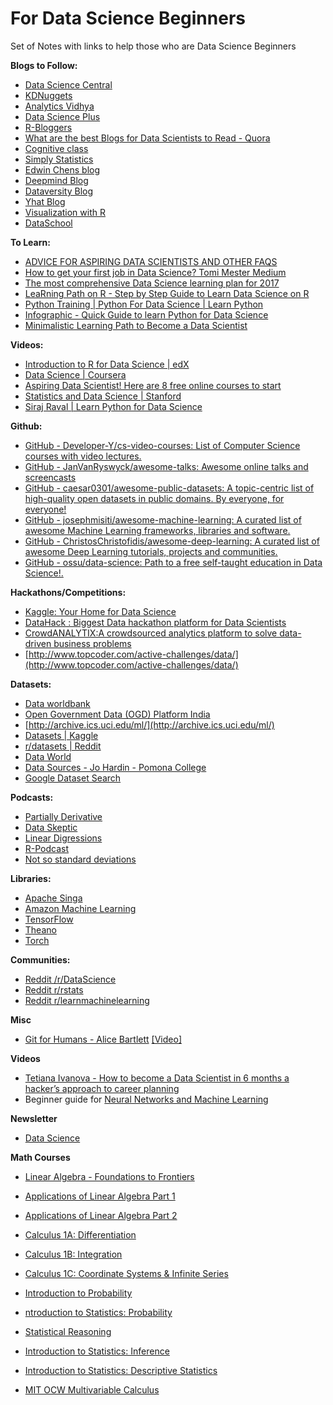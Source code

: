# For Data Science Beginners
Set of Notes with links to help those who are Data Science Beginners

**Blogs to Follow:**
* [Data Science Central](http://www.datasciencecentral.com/)
* [KDNuggets](http://www.kdnuggets.com/)
* [Analytics Vidhya](https://www.analyticsvidhya.com/)
* [Data Science Plus](https://datascienceplus.com/)
* [R-Bloggers](https://www.r-bloggers.com/)
* [What are the best Blogs for Data Scientists to Read - Quora](https://www.quora.com/What-are-the-best-blogs-for-data-scientists-to-read)
* [Cognitive class](https://cognitiveclass.ai/blog/)
* [Simply Statistics](https://simplystatistics.org/)
* [Edwin Chens blog](http://blog.echen.me/)
* [Deepmind Blog](https://deepmind.com/blog/)
* [Dataversity Blog](http://www.dataversity.net/category/blogs/)
* [Yhat Blog](http://blog.yhat.com/)
* [Visualization with R](http://socviz.co/)
* [DataSchool](https://www.dataschool.io/)

**To Learn:**
* [ADVICE FOR ASPIRING DATA SCIENTISTS AND OTHER FAQS](https://yanirseroussi.com/2017/10/15/advice-for-aspiring-data-scientists-and-other-faqs/)
* [How to get your first job in Data Science?  Tomi Mester  Medium](https://medium.com/@datalab/how-to-break-into-the-data-science-market-f0e0b79b42f7)
* [The most comprehensive Data Science learning plan for 2017](https://www.analyticsvidhya.com/blog/2017/01/the-most-comprehensive-data-science-learning-plan-for-2017/)
* [LeaRning Path on R - Step by Step Guide to Learn Data Science on R](https://www.analyticsvidhya.com/learning-paths-data-science-business-analytics-business-intelligence-big-data/learning-path-r-data-science/)
* [Python Training | Python For Data Science | Learn Python](https://www.analyticsvidhya.com/learning-paths-data-science-business-analytics-business-intelligence-big-data/learning-path-data-science-python/)
* [Infographic - Quick Guide to learn Python for Data Science](https://www.analyticsvidhya.com/blog/2015/05/infographic-quick-guide-learn-python-data-science/)
* [Minimalistic Learning Path to Become a Data Scientist](https://hackernoon.com/minimalistic-learning-path-to-become-a-data-scientist-c0a4f614bd09)

**Videos:**
* [Introduction to R for Data Science | edX](https://www.edx.org/course/introduction-r-data-science-microsoft-dat204x-2)
* [Data Science | Coursera](https://www.coursera.org/specializations/jhu-data-science)
* [Aspiring Data Scientist! Here are 8 free online courses to start](https://medium.com/data36/wannabe-data-scientist-here-are-10-free-online-courses-to-start-693c4e230059)
* [Statistics and Data Science | Stanford](https://www.youtube.com/playlist?list=PLoROMvodv4rO5jY6RA1eFVcLVY2kJU_EL)
* [Siraj Raval | Learn Python for Data Science](https://www.youtube.com/watch?v=T5pRlIbr6gg&list=PL2-dafEMk2A6QKz1mrk1uIGfHkC1zZ6UU)

**Github:**
* [GitHub - Developer-Y/cs-video-courses: List of Computer Science courses with video lectures.](https://github.com/Developer-Y/cs-video-courses)
* [GitHub - JanVanRyswyck/awesome-talks: Awesome online talks and screencasts](https://github.com/JanVanRyswyck/awesome-talks)
* [GitHub - caesar0301/awesome-public-datasets: A topic-centric list of high-quality open datasets in public domains. By everyone, for everyone!](https://github.com/caesar0301/awesome-public-datasets)
* [GitHub - josephmisiti/awesome-machine-learning: A curated list of awesome Machine Learning frameworks, libraries and software.](https://github.com/josephmisiti/awesome-machine-learning)
* [GitHub - ChristosChristofidis/awesome-deep-learning: A curated list of awesome Deep Learning tutorials, projects and communities.](https://github.com/ChristosChristofidis/awesome-deep-learning)
* [GitHub - ossu/data-science: Path to a free self-taught education in Data Science!.](https://github.com/ossu/data-science)

**Hackathons/Competitions:**
* [Kaggle: Your Home for Data Science](https://www.kaggle.com/)
* [DataHack : Biggest Data hackathon platform for Data Scientists](https://datahack.analyticsvidhya.com/)
* [CrowdANALYTIX:A crowdsourced analytics platform to solve data-driven business problems](https://www.crowdanalytix.com/jq/solver.html)
* [http://www.topcoder.com/active-challenges/data/](http://www.topcoder.com/active-challenges/data/)

**Datasets:**
* [Data worldbank](http://data.worldbank.org/)
* [Open Government Data (OGD) Platform India](http://data.gov.in/)
* [http://archive.ics.uci.edu/ml/](http://archive.ics.uci.edu/ml/)
* [Datasets | Kaggle](https://www.kaggle.com/datasets)
* [r/datasets | Reddit](https://www.reddit.com/r/datasets/)
* [Data World](https://data.world/)
* [Data Sources - Jo Hardin - Pomona College](http://research.pomona.edu/johardin/datasources/)
* [Google Dataset Search](https://toolbox.google.com/datasetsearch)

**Podcasts:**
* [Partially Derivative](http://www.partiallyderivative.com/)
* [Data Skeptic](http://dataskeptic.com/)
* [Linear Digressions](http://lineardigressions.com/)
* [R-Podcast](https://r-podcast.org/)
* [Not so standard deviations](http://nssdeviations.com/)

**Libraries:**
* [Apache Singa](http://singa.apache.org/docs/overview.html)
* [Amazon Machine Learning](https://aws.amazon.com/machine-learning/)
* [TensorFlow](https://www.tensorflow.org/)
* [Theano](http://deeplearning.net/software/theano/)
* [Torch](http://torch.ch/)

**Communities:**
* [Reddit /r/DataScience](https://www.reddit.com/r/datascience/)
* [Reddit r/rstats](https://www.reddit.com/r/rstats/)
* [Reddit r/learnmachinelearning](https://www.reddit.com/r/learnmachinelearning/)

**Misc**
* [Git for Humans - Alice Bartlett](https://speakerdeck.com/alicebartlett/git-for-humans) [[Video]](https://www.youtube.com/watch?v=eWxxfttcMts)

**Videos**
* [Tetiana Ivanova - How to become a Data Scientist in 6 months a hacker’s approach to career planning](https://www.youtube.com/watch?v=rIofV14c0tc)
* Beginner guide for [Neural Networks and Machine Learning](https://www.youtube.com/user/shiffman/playlists?flow=grid&view=50&shelf_id=16)

**Newsletter**
* [Data Science](https://www.datascienceweekly.org/)

**Math Courses**
* [Linear Algebra - Foundations to Frontiers](https://www.edx.org/course/linear-algebra-foundations-to-frontiers#!)
* [Applications of Linear Algebra Part 1](https://www.edx.org/course/applications-linear-algebra-part-1-davidsonx-d003x-1)
* [Applications of Linear Algebra Part 2](https://www.edx.org/course/applications-linear-algebra-part-2-davidsonx-d003x-2)

* [Calculus 1A: Differentiation](https://www.edx.org/course/calculus-1a-differentiation-mitx-18-01-1x-0)
* [Calculus 1B: Integration](https://www.edx.org/course/calculus-1b-integration-mitx-18-01-2x-0)
* [Calculus 1C: Coordinate Systems & Infinite Series](https://www.edx.org/course/calculus-1c-coordinate-systems-infinite-mitx-18-01-3x-0)

* [Introduction to Probability](https://www.edx.org/course/introduction-probability-science-mitx-6-041x-2#.U3yb762SzIo)
* [ntroduction to Statistics: Probability](https://www.edx.org/course/subject/data-analysis-statistics)
* [Statistical Reasoning](https://lagunita.stanford.edu/courses/OLI/StatReasoning/Open/about)
* [Introduction to Statistics: Inference](https://www.edx.org/course/introduction-statistics-inference-uc-berkeleyx-stat2-3x)
* [Introduction to Statistics: Descriptive Statistics](https://www.edx.org/course/introduction-statistics-descriptive-uc-berkeleyx-stat2-1x)


* [MIT OCW Multivariable Calculus](https://ocw.mit.edu/courses/mathematics/18-02sc-multivariable-calculus-fall-2010/index.htm)
